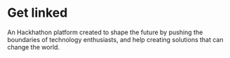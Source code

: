 # Get linked

An Hackhathon platform created to shape the future by pushing the boundaries of technology enthusiasts, and help creating solutions that can change the world.